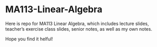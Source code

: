# MA113-Linear-Algebra
Here is repo for MA113 Linear Algebra, which includes lecture slides, teacher’s exercise class slides, senior notes, as well as my own notes.

Hope you find it helful!
